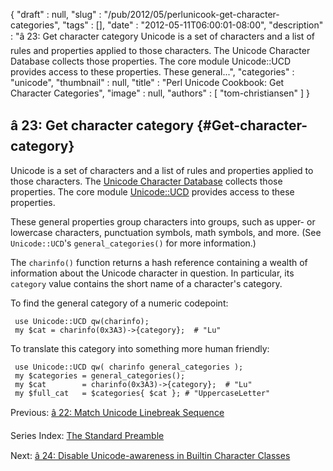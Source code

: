 {
   "draft" : null,
   "slug" : "/pub/2012/05/perlunicook-get-character-categories",
   "tags" : [],
   "date" : "2012-05-11T06:00:01-08:00",
   "description" : "â 23: Get character category Unicode is a set of characters and a list of rules and properties applied to those characters. The Unicode Character Database collects those properties. The core module Unicode::UCD provides access to these properties. These general...",
   "categories" : "unicode",
   "thumbnail" : null,
   "title" : "Perl Unicode Cookbook: Get Character Categories",
   "image" : null,
   "authors" : [
      "tom-christiansen"
   ]
}





â 23: Get character category {#Get-character-category}
----------------------------

Unicode is a set of characters and a list of rules and properties
applied to those characters. The [Unicode Character
Database](http://www.unicode.org/ucd/) collects those properties. The
core module [Unicode::UCD](http://search.cpan.org/perldoc?Unicode::UCD)
provides access to these properties.

These general properties group characters into groups, such as upper- or
lowercase characters, punctuation symbols, math symbols, and more. (See
`Unicode::UCD`'s `general_categories()` for more information.)

The `charinfo()` function returns a hash reference containing a wealth
of information about the Unicode character in question. In particular,
its `category` value contains the short name of a character's category.

To find the general category of a numeric codepoint:

     use Unicode::UCD qw(charinfo);
     my $cat = charinfo(0x3A3)->{category};  # "Lu"

To translate this category into something more human friendly:

     use Unicode::UCD qw( charinfo general_categories );
     my $categories = general_categories();
     my $cat        = charinfo(0x3A3)->{category};  # "Lu"
     my $full_cat   = $categories{ $cat }; # "UppercaseLetter"

Previous: [â 22: Match Unicode Linebreak
Sequence](/media/_pub_2012_05_perlunicook-get-character-categories/perlunicook-match-unicode-linebreak-sequence.html)

Series Index: [The Standard
Preamble](/media/_pub_2012_05_perlunicook-get-character-categories/perlunicook-standard-preamble.html)

Next: [â 24: Disable Unicode-awareness in Builtin Character
Classes](/media/_pub_2012_05_perlunicook-get-character-categories/perlunicook-disable-unicode-awareness-in-builtin-character-classes.html)


